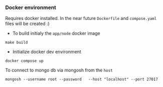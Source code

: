 ### Docker environment

Requires docker installed. In the near future `Dockerfile` and `compose.yaml` files will be created :)

- To build initialy the `app/node` docker image
```
make build
```

- Initialize docker dev environment
```
docker compose up
```

To connect to mongo db via mongosh from the `host`

```
mongosh --username root --password   --host "localhost" --port 27017
```